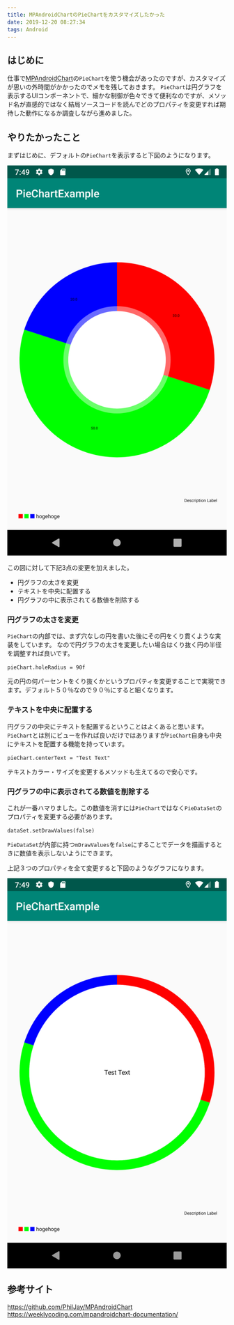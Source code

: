 ```yaml
---
title: MPAndroidChartのPieChartをカスタマイズしたかった
date: 2019-12-20 08:27:34
tags: Android
---
```


## はじめに
仕事で[MPAndroidChart](https://github.com/PhilJay/MPAndroidChart)の`PieChart`を使う機会があったのですが、カスタマイズが思いの外時間がかかったのでメモを残しておきます。
`PieChart`は円グラフを表示するUIコンポーネントで、細かな制御が色々できて便利なのですが、メソッド名が直感的ではなく結局ソースコードを読んでどのプロパティを変更すれば期待した動作になるか調査しながら進めました。

## やりたかったこと
まずはじめに、デフォルトの`PieChart`を表示すると下図のようになります。

![デフォルトの円グラフ](./mpandroidchart-useage/device-2019-12-20-074904.png)

この図に対して下記3点の変更を加えました。
- 円グラフの太さを変更
- テキストを中央に配置する
- 円グラフの中に表示されてる数値を削除する

### 円グラフの太さを変更
`PieChart`の内部では、まず穴なしの円を書いた後にその円をくり貫くような実装をしています。
なので円グラフの太さを変更したい場合はくり抜く円の半径を調整すれば良いです。

```
pieChart.holeRadius = 90f
```

元の円の何パーセントをくり抜くかというプロパティを変更することで実現できます。デフォルト５０％なので９０％にすると細くなります。

### テキストを中央に配置する
円グラフの中央にテキストを配置するということはよくあると思います。
`PieChart`とは別にビューを作れば良いだけではありますが`PieChart`自身も中央にテキストを配置する機能を持っています。

```
pieChart.centerText = "Test Text"
```

テキストカラー・サイズを変更するメソッドも生えてるので安心です。

### 円グラフの中に表示されてる数値を削除する
これが一番ハマりました。この数値を消すには`PieChart`ではなく`PieDataSet`のプロパティを変更する必要があります。

```
dataSet.setDrawValues(false)
```

`PieDataSet`が内部に持つ`mDrawValues`を`false`にすることでデータを描画するときに数値を表示しないようにできます。

上記３つのプロパティを全て変更すると下図のようなグラフになります。

![諸々変更した円グラフ](./mpandroidchart-useage/device-2019-12-20-074945.png)

## 参考サイト
https://github.com/PhilJay/MPAndroidChart
https://weeklycoding.com/mpandroidchart-documentation/